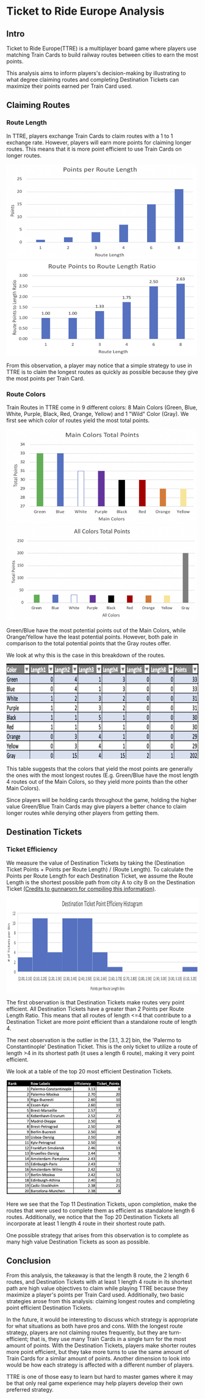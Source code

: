 # Ticket to Ride Europe Analysis
<h2>Intro</h2>
Ticket to Ride Europe(TTRE) is a multiplayer board game where players use matching Train Cards to build railway routes between cities to earn the most points.</br>

This analysis aims to inform players's decision-making by illustrating to what degree claiming routes and completing Destination Tickets can maximize their points earned per Train Card used.</br>

<h2>Claiming Routes</h2>
<h3>Route Length</h3>
In TTRE, players exchange Train Cards to claim routes with a 1 to 1 exchange rate. However, players will earn more points for claiming longer routes. This means that it is more point efficient to use Train Cards on longer routes.</br>

<img src="../../images/ttre/PointsPerRoute0.png" width="500" height="250"></br>
<img src="../../images/ttre/PointsPerRouteRatio0.png" width="500" height="250"></br>

From this observation, a player may notice that a simple strategy to use in TTRE is to claim the longest routes as quickly as possible because they give the most points per Train Card.</br>

<h3>Route Colors</h3>
Train Routes in TTRE come in 9 different colors: 8 Main Colors (Green, Blue, White, Purple, Black, Red, Orange, Yellow) and 1 "Wild" Color (Gray). We first see which color of routes yield the most total points.</br>

<img src="../../images/ttre/MainColorPoints0.png" width="500" height="250"></br>
<img src="../../images/ttre/AllColorPoints0.png" width="500" height="250"></br>

Green/Blue have the most potential points out of the Main Colors, while Orange/Yellow have the least potential points. However, both pale in comparison to the total potential points that the Gray routes offer.</br>

We look at why this is the case in this breakdown of the routes.</br>

<img src="../../images/ttre/ColorTable.png" width="800" height="250"></br>

This table suggests that the colors that yield the most points are generally the ones with the most longest routes (E.g. Green/Blue have the most length 4 routes out of the Main Colors, so they yield more points than the other Main Colors).</br>

Since players will be holding cards throughout the game, holding the higher value Green/Blue Train Cards may give players a better chance to claim longer routes while denying other players from getting them.</br>

<h2>Destination Tickets</h2>
<h3>Ticket Efficiency</h3>
We measure the value of Destination Tickets by taking the (Destination Ticket Points + Points per Route Length) / (Route Length). To calculate the Points per Route Length for each Destination Ticket, we assume the Route Length is the shortest possible path from city A to city B on the Destination Ticket <a href="https://boardgamegeek.com/thread/339111/ttr-europe-ticket-analysis">(Credits to gunnarorn for compiling this information)</a>.</br>

<img src="../../images/ttre/DestinationTicketHistogram.png" width="1200" height="250"></br>

The first observation is that Destination Tickets make routes very point efficient. All Destination Tickets have a greater than 2 Points per Route Length Ratio. This means that all routes of length <=4 that contribute to a Destination Ticket are more point efficient than a standalone route of length 4.</br>

The next observation is the outlier in the [3.1, 3.2] bin, the 'Palermo to Constantinople' Destination Ticket. This is the only ticket to utilize a route of length >4 in its shortest path (it uses a length 6 route), making it very point efficient.</br>

We look at a table of the top 20 most efficient Destination Tickets.</br>

<img src="../../images/ttre/Top20Tickets.png" width="300" height="300"></br>

Here we see that the Top 11 Destination Tickets, upon completion, make the routes that were used to complete them as efficient as standalone length 6 routes. Additionally, we notice that the Top 20 Destination Tickets all incorporate at least 1 length 4 route in their shortest route path.</br>

One possible strategy that arises from this observation is to complete as many high value Destination Tickets as soon as possible.</br>

<h2>Conclusion</h2>
From this analysis, the takeaway is that the length 8 route, the 2 length 6 routes, and Destination Tickets with at least 1 length 4 route in its shortest path are high value objectives to claim while playing TTRE because they maximize a player's points per Train Card used. Additionally, two basic strategies arose from this analysis: claiming longest routes and completing point efficient Destination Tickets.</br>

In the future, it would be interesting to discuss which strategy is appropriate for what situations as both have pros and cons. With the longest route strategy, players are not claiming routes frequently, but they are turn-efficient; that is, they use many Train Cards in a single turn for the most amount of points. With the Destination Tickets, players make shorter routes more point efficient, but they take more turns to use the same amount of Train Cards for a similar amount of points. Another dimension to look into would be how each strategy is affected with a different number of players.</br>

TTRE is one of those easy to learn but hard to master games where it may be that only real game experience may help players develop their own preferred strategy.</br>
